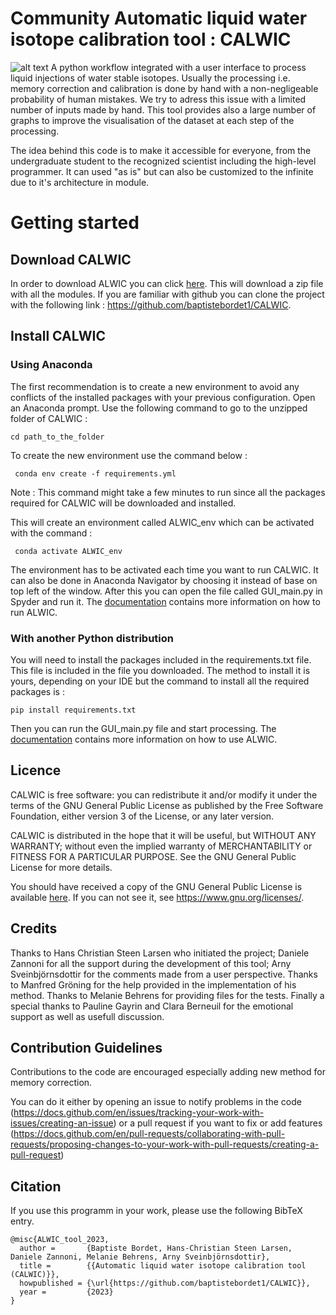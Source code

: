 # Community Automatic liquid water isotope calibration tool : CALWIC
![alt text](https://github.com/baptistebordet1/CALWIC/blob/main/image_read_me.jpg)
A python workflow integrated with a user interface to process liquid injections of water stable isotopes. Usually the processing i.e. memory correction and calibration is done by hand with a non-negligeable probability of human mistakes. We try to adress this issue with a limited number of inputs made by hand. This tool provides also a large number of graphs to improve the visualisation of the dataset at each step of the processing. 

The idea behind this code is to make it accessible for everyone, from the undergraduate student to the recognized scientist including the high-level programmer. It can used "as is" but can also be customized to the infinite due to it's architecture in module. 

# Getting started
## Download CALWIC
In order to download ALWIC you can click [here](https://github.com/baptistebordet1/CALWIC/archive/refs/heads/main.zip). This will download a zip file with all the modules. 
If you are familiar with github you can clone the project with the following link : https://github.com/baptistebordet1/CALWIC. 

## Install CALWIC
### Using Anaconda 

The first recommendation is to create a new environment to avoid any conflicts of the installed packages with your previous configuration.
Open an Anaconda prompt. Use the following command to go to the unzipped folder of CALWIC : 

```
cd path_to_the_folder
```

To create the new environment use the command below : 

```
 conda env create -f requirements.yml
```

Note : This command might take a few minutes to run since all the packages required for CALWIC will be downloaded and installed. 

This will create an environment called ALWIC_env which can be activated with the command :

```
 conda activate ALWIC_env
```

The environment has to be activated each time you want to run CALWIC. It can also be done in Anaconda Navigator by choosing it instead of base on top left of the window. After this you can open the file called GUI\_main.py in Spyder and run it. The [documentation](https://github.com/baptistebordet1/CALWIC/raw/main/project/files/user_documentation.pdf) contains more information on how to run ALWIC.

### With another Python distribution

You will need to install the packages included in the requirements.txt file. This file is included in the file you downloaded. The method to install it is yours, depending on your IDE but the command to install all the required packages is :

```
pip install requirements.txt
```

Then you can run the GUI\_main.py file and start processing. The [documentation](https://github.com/baptistebordet1/CALWIC/raw/main/project/files/user_documentation.pdf) contains more information on how to use ALWIC.

## Licence 
CALWIC is free software: you can redistribute it and/or modify it under the terms of the GNU General Public License as published by the Free Software Foundation, either version 3 of the License, or any later version.

CALWIC is distributed in the hope that it will be useful, but WITHOUT ANY WARRANTY; without even the implied warranty of MERCHANTABILITY or FITNESS FOR A PARTICULAR PURPOSE. See the GNU General Public License for more details.

You should have received a copy of the GNU General Public License is available [here](https://github.com/baptistebordet1/CALWIC/blob/main/LICENSE). If you can not see it, see <https://www.gnu.org/licenses/>.

## Credits 

Thanks to Hans Christian Steen Larsen who initiated the project; Daniele Zannoni for all the support during the development of this tool; Arny Sveinbjörnsdottir for the comments made from a user perspective. 
Thanks to Manfred Gröning for the help provided in the implementation of his method.
Thanks to Melanie Behrens for providing files for the tests.
Finally a special thanks to Pauline Gayrin and Clara Berneuil for the emotional support as well as usefull discussion. 

## Contribution Guidelines 

Contributions to the code are encouraged especially adding new method for memory correction. 

You can do it either by opening an issue to notify problems in the code (https://docs.github.com/en/issues/tracking-your-work-with-issues/creating-an-issue) or a pull request if you want to fix or add features (https://docs.github.com/en/pull-requests/collaborating-with-pull-requests/proposing-changes-to-your-work-with-pull-requests/creating-a-pull-request) 

## Citation 
If you use this programm in your work, please use the following BibTeX entry.
```
@misc{ALWIC_tool_2023,
  author =       {Baptiste Bordet, Hans-Christian Steen Larsen, Daniele Zannoni, Melanie Behrens, Arny Sveinbjörnsdottir},
  title =        {{Automatic liquid water isotope calibration tool (CALWIC)}},
  howpublished = {\url{https://github.com/baptistebordet1/CALWIC}},
  year =         {2023}
}
```
